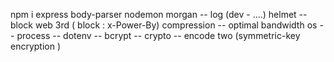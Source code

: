 npm i 
express 
body-parser
nodemon 
morgan -- log (dev - ....)
helmet -- block web 3rd  ( block : x-Power-By)
compression -- optimal bandwidth
os --
process --
dotenv --
bcrypt -- 
crypto -- encode two (symmetric-key encryption )
